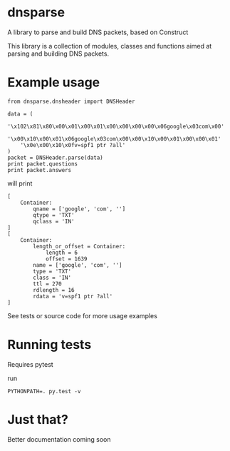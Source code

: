 # dnsparse
A library to parse and build DNS packets, based on Construct

This library is a collection of modules, classes and functions aimed at parsing
and building DNS packets.

# Example usage

    from dnsparse.dnsheader import DNSHeader
    
    data = (
        '\x102\x81\x80\x00\x01\x00\x01\x00\x00\x00\x00\x06google\x03com\x00'
        '\x00\x10\x00\x01\x06google\x03com\x00\x00\x10\x00\x01\x00\x00\x01'
        '\x0e\x00\x10\x0fv=spf1 ptr ?all'
    )
    packet = DNSHeader.parse(data)
    print packet.questions
    print packet.answers

will print

    [
        Container:
            qname = ['google', 'com', '']
            qtype = 'TXT'
            qclass = 'IN'
    ]
    [
        Container:
            length_or_offset = Container:
                length = 6
                offset = 1639
            name = ['google', 'com', '']
            type = 'TXT'
            class = 'IN'
            ttl = 270
            rdlength = 16
            rdata = 'v=spf1 ptr ?all'
    ]


See tests or source code for more usage examples

# Running tests

Requires pytest

run

    PYTHONPATH=. py.test -v

# Just that?
Better documentation coming soon
